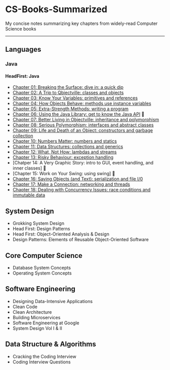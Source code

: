 # CS-Books-Summarized
My concise notes summarizing key chapters from widely-read Computer Science books

---

## Languages

### Java

#### HeadFirst: Java
- [Chapter 01: Breaking the Surface: dive in: a quick dip](https://github.com/xoraus/CS-Books-Summarized/blob/main/HeadFirst-Java/01.Chapter-01.md)
- [Chapter 02: A Trip to Qbiectville: classes and objects](https://github.com/xoraus/CS-Books-Summarized/blob/main/HeadFirst-Java/02.Chapter-02.md)
- [Chapter 03: Know Your Variables: primitives and references](https://github.com/xoraus/CS-Books-Summarized/blob/main/HeadFirst-Java/03.Chapter-03.md)
- [Chapter 04: How Objects Behave: methods use instance variables](https://github.com/xoraus/CS-Books-Summarized/blob/main/HeadFirst-Java/04.Chapter-04.md)
- [Chapter 05: Extra-Strength Methods: writing a program](https://github.com/xoraus/CS-Books-Summarized/blob/main/HeadFirst-Java/05.Chapter-05.md)
- [Chapter 06: Using the Java Library: get to know the Java API](https://github.com/xoraus/CS-Books-Summarized/blob/main/HeadFirst-Java/06.Chapter-06.md) 🚧
- [Chapter 07: Better Living in Objectville: inheritance and polymorphism ](https://github.com/xoraus/CS-Books-Summarized/blob/main/HeadFirst-Java/07.Chapter-07.md)
- [Chapter 08: Serious Polymorphism: interfaces and abstract classes](https://github.com/xoraus/CS-Books-Summarized/blob/main/HeadFirst-Java/08.Chapter-08.md)
- [Chapter 09: Life and Death of an Object: constructors and garbage collection](https://github.com/xoraus/CS-Books-Summarized/blob/main/HeadFirst-Java/09.Chapter-09.md)
- [Chapter 10: Numbers Matter: numbers and statics](https://github.com/xoraus/CS-Books-Summarized/blob/main/HeadFirst-Java/10.Chapter-10.md)
- [Chapter 11: Data Structures: collections and generics](https://github.com/xoraus/CS-Books-Summarized/blob/main/HeadFirst-Java/11.Chapter-11.md)
- [Chapter 12: What, Not How: lambdas and streams](https://github.com/xoraus/CS-Books-Summarized/blob/main/HeadFirst-Java/12.Chapter-12.md)
- [Chapter 13: Risky Behaviour: exception handling](https://github.com/xoraus/CS-Books-Summarized/blob/main/HeadFirst-Java/13.Chapter-13.md)
- [Chatper 14: A Very Graphic Story: intro to GUI, event handling, and inner classes] 🚧
- [Chapter 15: Work on Your Swing: using swing] 🚧
- [Chapter 16: Saving Objects (and Text): serialization and file I/0](https://github.com/xoraus/CS-Books-Summarized/blob/main/HeadFirst-Java/16.Chapter-16.md)
- [Chapter 17: Make a Connection: networking and threads](https://github.com/xoraus/CS-Books-Summarized/blob/main/HeadFirst-Java/17.Chapter-17.md)
- [Chapter 18: Dealing with Concurrency Issues: race conditions and immutable data](https://github.com/xoraus/CS-Books-Summarized/blob/main/HeadFirst-Java/18.Chapter-18.md)


##  System Design
- Grokking System Design
- Head First: Design Patterns
- Head First: Object-Oriented Analysis & Design
- Design Patterns: Elements of Reusable Object-Oriented Software
## Core Computer Science
- Database System Concepts
- Operating System Concepts
## Software Engineering
- Designing Data-Intensive Applications
- Clean Code
- Clean Architecture
- Building Microservices
- Software Engineering at Google
- System Design Vol I & II
## Data Structure & Algorithms
- Cracking the Coding Interview
- Coding Interview Questions
